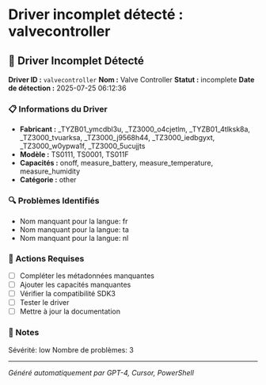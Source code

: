 # Driver incomplet détecté : valvecontroller

## 🚨 Driver Incomplet Détecté

**Driver ID :** `valvecontroller`
**Nom :** Valve Controller
**Statut :** incomplete
**Date de détection :** 2025-07-25 06:12:36

### 📋 Informations du Driver
- **Fabricant :** _TYZB01_ymcdbl3u, _TZ3000_o4cjetlm, _TYZB01_4tlksk8a, _TZ3000_tvuarksa, _TZ3000_j9568h44, _TZ3000_iedbgyxt, _TZ3000_w0ypwa1f, _TZ3000_5ucujjts
- **Modèle :** TS0111, TS0001, TS011F
- **Capacités :** onoff, measure_battery, measure_temperature, measure_humidity
- **Catégorie :** other

### 🔍 Problèmes Identifiés
- Nom manquant pour la langue: fr
- Nom manquant pour la langue: ta
- Nom manquant pour la langue: nl

### 🎯 Actions Requises
- [ ] Compléter les métadonnées manquantes
- [ ] Ajouter les capacités manquantes
- [ ] Vérifier la compatibilité SDK3
- [ ] Tester le driver
- [ ] Mettre à jour la documentation

### 📝 Notes
Sévérité: low
Nombre de problèmes: 3

---
*Généré automatiquement par GPT-4, Cursor, PowerShell*

